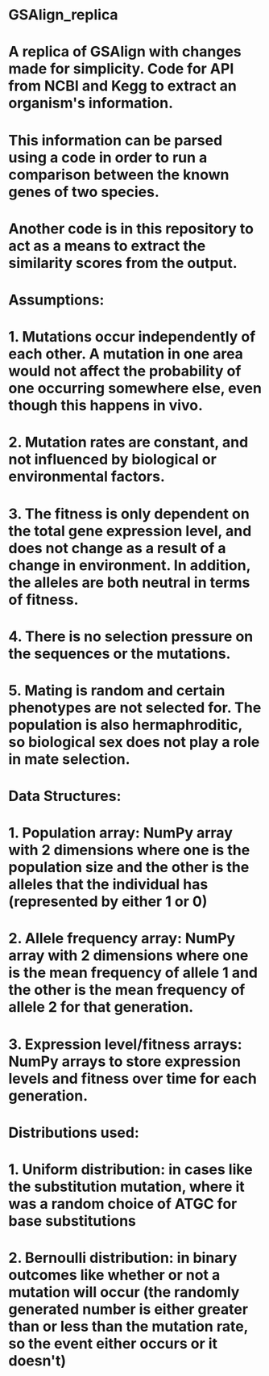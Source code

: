 # GSAlign_replica
# A replica of GSAlign with changes made for simplicity. Code for API from NCBI and Kegg to extract an organism's information. 
# This information can be parsed using a code in order to run a comparison between the known genes of two species. 
# Another code is in this repository to act as a means to extract the similarity scores from the output.

# Assumptions:
# 1. Mutations occur independently of each other. A mutation in one area would not affect the probability of one occurring somewhere else, even though this happens in vivo.

# 2. Mutation rates are constant, and not influenced by biological or environmental factors.

# 3. The fitness is only dependent on the total gene expression level, and does not change as a result of a change in environment. In addition, the alleles are both neutral in terms of fitness.

# 4. There is no selection pressure on the sequences or the mutations.

# 5. Mating is random and certain phenotypes are not selected for. The population is also hermaphroditic, so biological sex does not play a role in mate selection.

# Data Structures:

# 1. Population array: NumPy array with 2 dimensions where one is the population size and the other is the alleles that the individual has (represented by either 1 or 0)

# 2. Allele frequency array: NumPy array with 2 dimensions where one is the mean frequency of allele 1 and the other is the mean frequency of allele 2 for that generation.

# 3. Expression level/fitness arrays: NumPy arrays to store expression levels and fitness over time for each generation.

# Distributions used:

# 1. Uniform distribution: in cases like the substitution mutation, where it was a random choice of ATGC for base substitutions

# 2. Bernoulli distribution: in binary outcomes like whether or not a mutation will occur (the randomly generated number is either greater than or less than the mutation rate, so the event either occurs or it doesn't)




